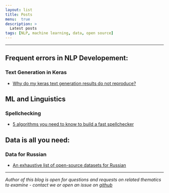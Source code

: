 ```yaml
---
layout: list
title: Posts
menu:  true
description: >
  Latest posts
tags: [NLP, machine learning, data, open source]
---
```


---

## Frequent errors in NLP Developement:
### Text Generation in Keras
 - [Why do my keras text generation results do not reproduce?](/_posts/2018-08-30-keras.md)
 
 
## ML and Linguistics
### Spellchecking
 - [5 algorithms you need to know to build a fast spellchecker](_posts/2018-08-30-spellcheck.md)
 
 
## Data is all you need:
### Data for Russian
 - [An exhaustive list of open-source datasets for Russian](_posts/2018-08-30-datasets.md)
 
 
 
 
 
 
 
 
 
 ---
 *Author of this blog is open for questions and requests on related thematics to examine - contact we or open an issue on [github](https://github.com/TatianaShavrina/blog/)*
